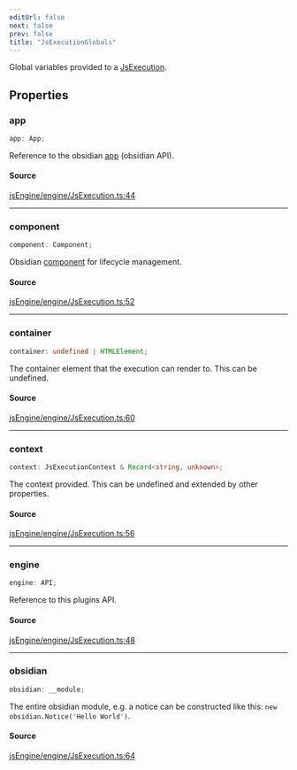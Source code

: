 ```yaml
---
editUrl: false
next: false
prev: false
title: "JsExecutionGlobals"
---
```


Global variables provided to a [JsExecution](../../../../../obsidian-js-engine-plugin-docs/api/classes/jsexecution).

## Properties

### app

```ts
app: App;
```

Reference to the obsidian [app](https://docs.obsidian.md/Reference/TypeScript+API/App) (obsidian API).

#### Source

[jsEngine/engine/JsExecution.ts:44](https://github.com/mProjectsCode/obsidian-js-engine-plugin/blob/ed3359bafa6ca5667a1f852b3d8e87476c86ce23/jsEngine/engine/JsExecution.ts#L44)

***

### component

```ts
component: Component;
```

Obsidian [component](https://docs.obsidian.md/Reference/TypeScript+API/Component) for lifecycle management.

#### Source

[jsEngine/engine/JsExecution.ts:52](https://github.com/mProjectsCode/obsidian-js-engine-plugin/blob/ed3359bafa6ca5667a1f852b3d8e87476c86ce23/jsEngine/engine/JsExecution.ts#L52)

***

### container

```ts
container: undefined | HTMLElement;
```

The container element that the execution can render to. This can be undefined.

#### Source

[jsEngine/engine/JsExecution.ts:60](https://github.com/mProjectsCode/obsidian-js-engine-plugin/blob/ed3359bafa6ca5667a1f852b3d8e87476c86ce23/jsEngine/engine/JsExecution.ts#L60)

***

### context

```ts
context: JsExecutionContext & Record<string, unknown>;
```

The context provided. This can be undefined and extended by other properties.

#### Source

[jsEngine/engine/JsExecution.ts:56](https://github.com/mProjectsCode/obsidian-js-engine-plugin/blob/ed3359bafa6ca5667a1f852b3d8e87476c86ce23/jsEngine/engine/JsExecution.ts#L56)

***

### engine

```ts
engine: API;
```

Reference to this plugins API.

#### Source

[jsEngine/engine/JsExecution.ts:48](https://github.com/mProjectsCode/obsidian-js-engine-plugin/blob/ed3359bafa6ca5667a1f852b3d8e87476c86ce23/jsEngine/engine/JsExecution.ts#L48)

***

### obsidian

```ts
obsidian: __module;
```

The entire obsidian module, e.g. a notice can be constructed like this: `new obsidian.Notice('Hello World')`.

#### Source

[jsEngine/engine/JsExecution.ts:64](https://github.com/mProjectsCode/obsidian-js-engine-plugin/blob/ed3359bafa6ca5667a1f852b3d8e87476c86ce23/jsEngine/engine/JsExecution.ts#L64)

